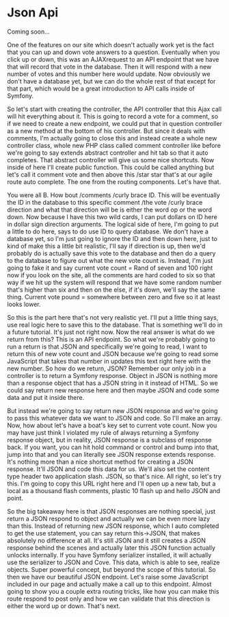 # Json Api

Coming soon...

One of the features on our site which doesn't actually work yet is the fact that you
can up and down vote answers to a question. Eventually when you click up or down,
this was an AJAXrequest to an API endpoint that we have that will record that vote in
the database. Then it will respond with a new number of votes and this number here
would update. Now obviously we don't have a database yet, but we can do the whole
rest of that except for that part, which would be a great introduction to API calls
inside of Symfony.

So let's start with creating the controller, the API controller that this Ajax call
will hit everything about it. This is going to record a vote for a comment, so if we
need to create a new endpoint, we could put that in question controller as a new
method at the bottom of his controller. But since it deals with comments, I'm
actually going to close this and instead create a whole new controller class, whole
new PHP class called comment controller like before we're going to say extends
abstract controller and hit tab so that it auto completes. That abstract controller
will give us some nice shortcuts. Now inside of here I'll create public function.
This could be called anything but let's call it comment vote and then above this
/star star that's at our agile route auto complete. The one from the routing
components. Let's have that.

You were all B. How bout /comments /curly brace ID. This will be eventually the ID in
the database to this specific comment /the vote /curly brace direction and what that
direction will be is either the word op or the word down. Now because I have this two
wild cards, I can put dollars on ID here in dollar sign direction arguments. The
logical side of here, I'm going to put a little to do here, says to do use ID to
query database. We don't have a database yet, so I'm just going to ignore the ID and
then down here, just to kind of make this a little bit realistic, I'll say if
direction is up, then we'd probably do is actually save this vote to the database and
then do a query to the database to figure out what the new vote count is. Instead,
I'm just going to fake it and say current vote count = Rand of seven and 100 right
now if you look on the site, all the comments are hard coded to six so that way if we
hit up the system will respond that we have some random number that's higher than six
and then on the else, if it's down, we'll say the same thing. Current vote pound =
somewhere between zero and five so it at least looks lower.

So this is the part here that's not very realistic yet. I'll put a little thing says,
use real logic here to save this to the database. That is something we'll do in a
future tutorial. It's just not right now. Now the real answer is what do we return
from this? This is an API endpoint. So what we're probably going to run a return is
that JSON and specifically we're going to read, I want to return this of new vote
count and JSON because we're going to read some JavaScript that takes that number in
updates this text right here with the new number. So how do we return, JSON? Remember
our only job in a controller is to return a Symfony response. Object in JSON is
nothing more than a response object that has a JSON string in it instead of HTML. So
we could say return new response here and then maybe JSON and code some data and put
it inside there.

But instead we're going to say return new JSON response and we're going to pass this
whatever data we want to JSON and code. So I'll make an array. Now, how about let's
have a boat's key set to current vote count. Now you may have just think I violated
my rule of always returning a Symfony response object, but in reality, JSON response
is a subclass of response back. If you want, you can hit hold command or control and
bump into that, jump into that and you can literally see JSON response extends
response. It's nothing more than a nice shortcut method for creating a JSON response.
It'll JSON and code this data for us. We'll also set the content type header two
application slash. JSON, so that's nice. All right, so let's try this. I'm going to
copy this URL right here and I'll open up a new tab, but a local as a thousand flash
comments, plastic 10 flash up and hello JSON and point.

So the big takeaway here is that JSON responses are nothing special, just return a
JSON respond to object and actually we can be even more lazy than this. Instead of
returning new JSON response, which I auto completed to get the use statement, you can
say return this->JSON, that makes absolutely no difference at all. It's still JSON
and it still creates a JSON response behind the scenes and actually later this JSON
function actually unlocks internally. If you have Symfony serializer installed, it
will actually use the serializer to JSON and Cove. This data, which is able to see,
realize objects. Super powerful concept, but beyond the scope of this tutorial. So
then we have our beautiful JSON endpoint. Let's raise some JavaScript included in our
page and actually make a call up to this endpoint. Almost going to show you a couple
extra routing tricks, like how you can make this route respond to post only and how
we can validate that this direction is either the word up or down. That's next.

